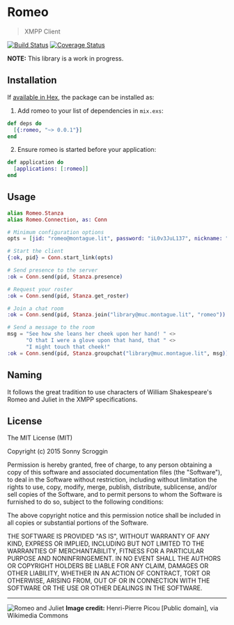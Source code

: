 # Romeo

> XMPP Client

[![Build Status](https://travis-ci.org/scrogson/romeo.svg?branch=master)](https://travis-ci.org/scrogson/romeo)
[![Coverage Status](https://coveralls.io/repos/scrogson/romeo/badge.svg?branch=master&service=github)](https://coveralls.io/github/scrogson/romeo?branch=master)

**NOTE:** This library is a work in progress.

## Installation

If [available in Hex](https://hex.pm/docs/publish), the package can be installed as:

1. Add romeo to your list of dependencies in `mix.exs`:

```elixir
def deps do
  [{:romeo, "~> 0.0.1"}]
end
```

2. Ensure romeo is started before your application:

```elixir
def application do
  [applications: [:romeo]]
end
```

## Usage

```elixir
alias Romeo.Stanza
alias Romeo.Connection, as: Conn

# Minimum configuration options
opts = [jid: "romeo@montague.lit", password: "iL0v3JuL137", nickname: "romeo"]

# Start the client
{:ok, pid} = Conn.start_link(opts)

# Send presence to the server
:ok = Conn.send(pid, Stanza.presence)

# Request your roster
:ok = Conn.send(pid, Stanza.get_roster)

# Join a chat room
:ok = Conn.send(pid, Stanza.join("library@muc.montague.lit", "romeo"))

# Send a message to the room
msg = "See how she leans her cheek upon her hand! " <>
      "O that I were a glove upon that hand, that " <>
      "I might touch that cheek!"
:ok = Conn.send(pid, Stanza.groupchat("library@muc.montague.lit", msg))
```

## Naming

It follows the great tradition to use characters of William Shakespeare's Romeo
and Juliet in the XMPP specifications.

## License

The MIT License (MIT)

Copyright (c) 2015 Sonny Scroggin

Permission is hereby granted, free of charge, to any person obtaining a copy
of this software and associated documentation files (the "Software"), to deal
in the Software without restriction, including without limitation the rights
to use, copy, modify, merge, publish, distribute, sublicense, and/or sell
copies of the Software, and to permit persons to whom the Software is
furnished to do so, subject to the following conditions:

The above copyright notice and this permission notice shall be included in all
copies or substantial portions of the Software.

THE SOFTWARE IS PROVIDED "AS IS", WITHOUT WARRANTY OF ANY KIND, EXPRESS OR
IMPLIED, INCLUDING BUT NOT LIMITED TO THE WARRANTIES OF MERCHANTABILITY,
FITNESS FOR A PARTICULAR PURPOSE AND NONINFRINGEMENT. IN NO EVENT SHALL THE
AUTHORS OR COPYRIGHT HOLDERS BE LIABLE FOR ANY CLAIM, DAMAGES OR OTHER
LIABILITY, WHETHER IN AN ACTION OF CONTRACT, TORT OR OTHERWISE, ARISING FROM,
OUT OF OR IN CONNECTION WITH THE SOFTWARE OR THE USE OR OTHER DEALINGS IN THE
SOFTWARE.

------------

![Romeo and Juliet](https://upload.wikimedia.org/wikipedia/commons/c/cc/Picou%2C_Henri_Pierre_-_Romeo_and_Juliet.jpg
"Henri-Pierre Picou [Public domain], via Wikimedia Commons")
**Image credit:** Henri-Pierre Picou [Public domain], via Wikimedia Commons


